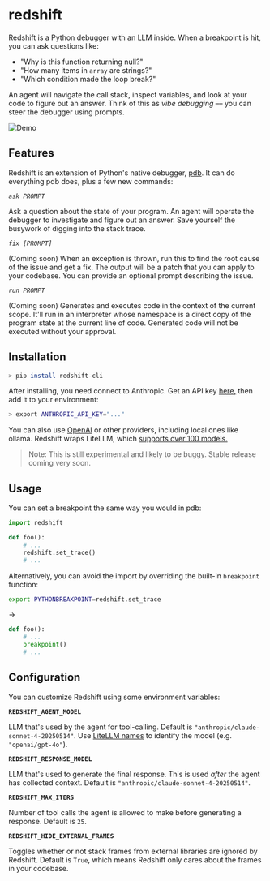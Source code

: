 # redshift

Redshift is a Python debugger with an LLM inside. When a breakpoint is hit, you can ask questions like:

- "Why is this function returning null?"
- "How many items in `array` are strings?"
- "Which condition made the loop break?"

An agent will navigate the call stack, inspect variables, and look at your code to figure out an answer. Think of this as _vibe debugging_ –– you can steer the debugger using prompts.

![Demo](./demo.gif)

## Features

Redshift is an extension of Python's native debugger, [pdb](https://docs.python.org/3/library/pdb.html). It can do everything pdb does, plus a few new commands:

_`ask PROMPT`_

Ask a question about the state of your program. An agent will operate the debugger to investigate and figure out an answer. Save yourself the busywork of digging into the stack trace.

_`fix [PROMPT]`_

(Coming soon) When an exception is thrown, run this to find the root cause of the issue and get a fix. The output will be a patch that you can apply to your codebase. You can provide an optional prompt describing the issue.

_`run PROMPT`_

(Coming soon) Generates and executes code in the context of the current scope. It'll run in an interpreter whose namespace is a direct copy of the program state at the current line of code. Generated code will not be executed without your approval.

## Installation

```bash
> pip install redshift-cli
```

After installing, you need connect to Anthropic. Get an API key [here,](https://console.anthropic.com/settings/keys) then add it to your environment:

```bash
> export ANTHROPIC_API_KEY="..."
```

You can also use [OpenAI](https://platform.openai.com/api-keys) or other providers, including local ones like ollama. Redshift wraps LiteLLM, which [supports over 100 models.](https://docs.litellm.ai/docs/providers)

> Note: This is still experimental and likely to be buggy. Stable release coming very soon.

## Usage

You can set a breakpoint the same way you would in pdb:

```python
import redshift

def foo():
    # ...
    redshift.set_trace()
    # ...
```

Alternatively, you can avoid the import by overriding the built-in `breakpoint` function:

```bash
export PYTHONBREAKPOINT=redshift.set_trace
```

->

```python
def foo():
    # ...
    breakpoint()
    # ...
```

<!-- You can also invoke Redshift from the command-line:

```bash
> redshift [-c command] (-m module | pyfile) [args ...]
```

Redshift will automatically enter post-mortem debugging if your program throws an exception. -->

## Configuration

You can customize Redshift using some environment variables:

**`REDSHIFT_AGENT_MODEL`**

LLM that's used by the agent for tool-calling. Default is `"anthropic/claude-sonnet-4-20250514"`. Use [LiteLLM names](https://docs.litellm.ai/docs/providers) to identify the model (e.g. `"openai/gpt-4o"`).

**`REDSHIFT_RESPONSE_MODEL`**

LLM that's used to generate the final response. This is used _after_ the agent has collected context. Default is `"anthropic/claude-sonnet-4-20250514"`.

**`REDSHIFT_MAX_ITERS`**

Number of tool calls the agent is allowed to make before generating a response. Default is `25`.

**`REDSHIFT_HIDE_EXTERNAL_FRAMES`**

Toggles whether or not stack frames from external libraries are ignored by Redshift. Default is `True`, which means Redshift only cares about the frames in your codebase.
